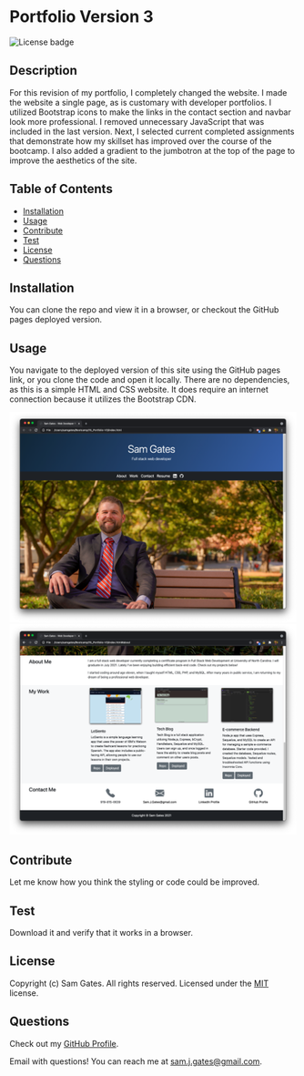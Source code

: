# Portfolio Version 3

![License badge](https://img.shields.io/badge/license-MIT-green)

## Description

For this revision of my portfolio, I completely changed the website. I made the website a single page, as is customary with developer portfolios. I utilized Bootstrap icons to make the links in the contact section and navbar look more professional. I removed unnecessary JavaScript that was included in the last version. Next, I selected current completed assignments that demonstrate how my skillset has improved over the course of the bootcamp. I also added a gradient to the jumbotron at the top of the page to improve the aesthetics of the site.

## Table of Contents

- [Installation](#installation)
- [Usage](#usage)
- [Contribute](#contribute)
- [Test](#test)
- [License](#license)
- [Questions](#questions)

## Installation

You can clone the repo and view it in a browser, or checkout the GitHub pages deployed version.

## Usage

You navigate to the deployed version of this site using the GitHub pages link, or you clone the code and open it locally. There are no dependencies, as this is a simple HTML and CSS website. It does require an internet connection because it utilizes the Bootstrap CDN.

![Screenshot 1](assets/images/screen1.png)
![Screenshot 2](assets/images/screen2.png)

## Contribute

Let me know how you think the styling or code could be improved.

## Test

Download it and verify that it works in a browser.

## License

Copyright (c) Sam Gates. All rights reserved.
Licensed under the [MIT](https://opensource.org/licenses/MIT) license.

## Questions

Check out my [GitHub Profile](https://github.com/sg0703).

Email with questions! You can reach me at sam.j.gates@gmail.com.
